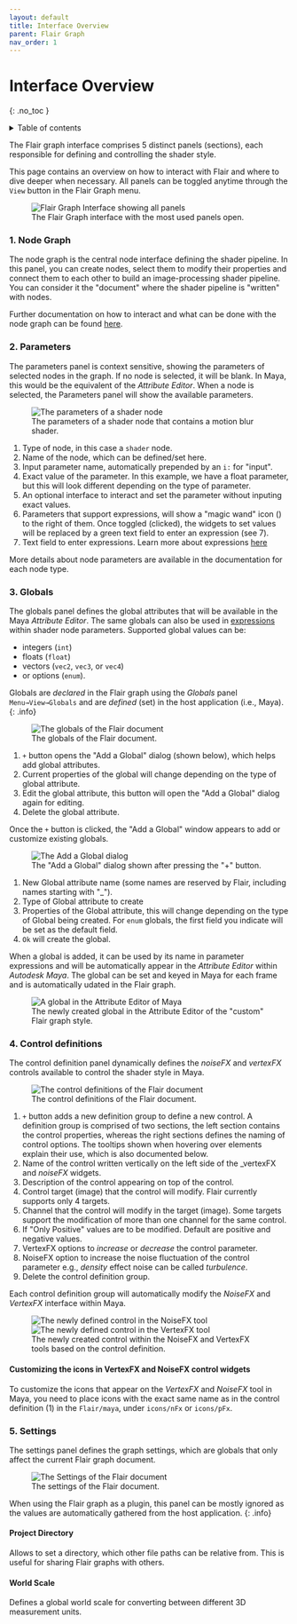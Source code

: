 ```yaml
---
layout: default
title: Interface Overview
parent: Flair Graph
nav_order: 1
---
```


# Interface Overview
{: .no_toc }

<details close markdown="block">
  <summary>
    Table of contents
  </summary>
  {: .text-delta }
1. TOC
{:toc}
</details>

The Flair graph interface comprises 5 distinct panels (sections), each responsible for defining and controlling the shader style. 

This page contains an overview on how to interact with Flair and where to dive deeper when necessary. All panels can be toggled anytime through the `View` button in the Flair Graph menu.

<figure class="aio-ui">
	<img src="/media/graph/all_panels.png" alt="Flair Graph Interface showing all panels">
	<figcaption>The Flair Graph interface with the most used panels open.</figcaption>
</figure>

### 1. Node Graph
The node graph is the central node interface defining the shader pipeline.
In this panel, you can create nodes, select them to modify their properties and connect them to each other to build an image-processing shader pipeline. You can consider it the "document" where the shader pipeline is "written" with nodes.

Further documentation on how to interact and what can be done with the node graph can be found [here](/flair/graph/node-graph).

### 2. Parameters
The parameters panel is context sensitive, showing the parameters of selected nodes in the graph. If no node is selected, it will be blank. In Maya, this would be the equivalent of the _Attribute Editor_. When a node is selected, the Parameters panel will show the available parameters.

<figure class="aio-ui">
	<img src="/media/graph/parameters.png" alt="The parameters of a shader node">
	<figcaption>The parameters of a shader node that contains a motion blur shader.</figcaption>
</figure>

1. Type of node, in this case a `shader` node.
2. Name of the node, which can be defined/set here.
3. Input parameter name, automatically prepended by an `i:` for "input".
4. Exact value of the parameter. In this example, we have a float parameter, but this will look different depending on the type of parameter.
5. An optional interface to interact and set the parameter without inputing exact values.
6. Parameters that support expressions, will show a "magic wand" icon (<i class="fas fa-magic"></i>) to the right of them. Once toggled (clicked), the widgets to set values will be replaced by a green text field to enter an expression (see 7).
7. Text field to enter expressions. Learn more about expressions [here](/flair/graph/expressions)

More details about node parameters are available in the documentation for each node type.

### 3. Globals
The globals panel defines the global attributes that will be available in the Maya _Attribute Editor_. The same globals can also be used in [expressions](/flair/graph/expressions) within shader node parameters. Supported global values can be:

- integers (`int`)
- floats (`float`)
- vectors (`vec2`, `vec3`, or `vec4`)
- or options (`enum`).

Globals are _declared_ in the Flair graph using the _Globals_ panel `Menu→View→Globals` and are _defined_ (set) in the host application (i.e., Maya).
{: .info} 

<figure class="aio-ui">
	<img src="/media/graph/globals.png" alt="The globals of the Flair document">
	<figcaption>The globals of the Flair document.</figcaption>
</figure>

1. `+` button opens the "Add a Global" dialog (shown below), which helps add global attributes.
2. Current properties of the global will change depending on the type of global attribute.
3. Edit the global attribute, this button will open the "Add a Global" dialog again for editing.
4. Delete the global attribute.

Once the `+` button is clicked, the "Add a Global" window appears to add or customize existing globals.

<figure class="aio-ui aio-window">
	<img src="/media/graph/add_a_global.png" alt="The Add a Global dialog">
	<figcaption>The "Add a Global" dialog shown after pressing the "+" button.</figcaption>
</figure>

1. New Global attribute name (some names are reserved by Flair, including names starting with "_").
2. Type of Global attribute to create
3. Properties of the Global attribute, this will change depending on the type of Global being created. For `enum` globals, the first field you indicate will be set as the default field.
4. `Ok` will create the global.

When a global is added, it can be used by its name in parameter expressions and will be automatically appear in the _Attribute Editor_ within _Autodesk Maya_. The global can be set and keyed in Maya for each frame and is automatically udated in the Flair graph.

<figure class="aio-ui">
	<img src="/media/graph/global_ae.png" alt="A global in the Attribute Editor of Maya">
	<figcaption>The newly created global in the Attribute Editor of the "custom" Flair graph style.</figcaption>
</figure>

### 4. Control definitions
The control definition panel dynamically defines the _noiseFX_ and _vertexFX_ controls available to control the shader style in Maya.

<figure class="aio-ui">
	<img src="/media/graph/control_definitions.png" alt="The control definitions of the Flair document">
	<figcaption>The control definitions of the Flair document.</figcaption>
</figure>

1. `+` button adds a new definition group to define a new control. A definition group is comprised of two sections, the left section contains the control properties, whereas the right sections defines the naming of control options. The tooltips shown when hovering over elements explain their use, which is also documented below.
2. Name of the control written vertically on the left side of the _vertexFX and _noiseFX_ widgets.
3. Description of the control appearing on top of the control.
4. Control target (image) that the control will modify. Flair currently supports only 4 targets.
5. Channel that the control will modify in the target (image). Some targets support the modification of more than one channel for the same control.
6. If "Only Positive" values are to be modified. Default are positive and negative values.
7. VertexFX options to _increase_ or _decrease_ the control parameter.
8. NoiseFX option to increase the noise fluctuation of the control parameter e.g., *density* effect noise can be called *turbulence*.
9. Delete the control definition group.

Each control definition group will automatically modify the _NoiseFX_ and _VertexFX_ interface within Maya.

<figure class="aio-ui">
    <div class="d-flex">
	<img src="/media/graph/control_noisefx.png" alt="The newly defined control in the NoiseFX tool">
	<img src="/media/graph/control_vertexfx.png" alt="The newly defined control in the VertexFX tool">
	</div>
	<figcaption>The newly created control within the NoiseFX and VertexFX tools based on the control definition.</figcaption>
</figure>

#### Customizing the icons in VertexFX and NoiseFX control widgets

To customize the icons that appear on the _VertexFX_ and _NoiseFX_ tool in Maya, you need to place icons with the exact same name as in the control definition (1) in the `Flair/maya`, under `icons/nFx` or `icons/pFx`.

### 5. Settings
The settings panel defines the graph settings, which are globals that only affect the current Flair graph document.

<figure class="aio-ui">
	<img src="/media/graph/settings.png" alt="The Settings of the Flair document">
	<figcaption>The settings of the Flair document.</figcaption>
</figure>

When using the Flair graph as a plugin, this panel can be mostly ignored as the values are automatically gathered from the host application.
{: .info}

#### Project Directory

Allows to set a directory, which other file paths can be relative from. This is useful for sharing Flair graphs with others.

#### World Scale

Defines a global world scale for converting between different 3D measurement units.